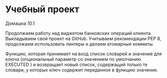 # Учебный проект 
Домашка 10.1

Продолжаем работу над виджетом банковских операций клиента.
Выкладываем свой проект на GitHub. 
Учитываем рекомендации PEP 8, продолжаем использовать
линтеры и делаем атомарные коммиты.

Функцию, которая принимает на вход список словарей и значение для ключа
 (опциональный параметр со значением по умолчанию 
EXECUTED
) и возвращает новый список, содержащий только те словари, у которых ключ 
содержит переданное в функцию значение.